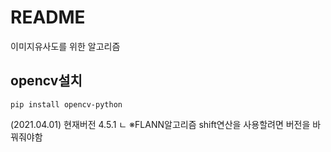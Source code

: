 # README
이미지유사도를 위한 알고리즘

## opencv설치
```
pip install opencv-python
```

(2021.04.01) 현재버전 4.5.1
ㄴ
※FLANN알고리즘 shift연산을 사용할려면 버전을 바꿔줘야함